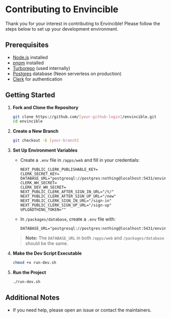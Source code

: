 # Contributing to Envincible

Thank you for your interest in contributing to Envincible! Please follow the steps below to set up your development environment.

## Prerequisites

- [Node.js](https://nodejs.org/) installed
- [pnpm](https://pnpm.io/) installed
- [Turborepo](https://turbo.build/repo/docs) (used internally)
- [Postgres](https://www.postgresql.org/) database (Neon serverless on production)
- [Clerk](https://clerk.com/) for authentication

## Getting Started

1. **Fork and Clone the Repository**

   ```bash
   git clone https://github.com/[your-github-login]/envincible.git
   cd envincible
   ```

2. **Create a New Branch**

   ```bash
   git checkout -b [your-branch]
   ```

3. **Set Up Environment Variables**

   - Create a `.env` file in `/apps/web` and fill in your credentials:

     ```env
     NEXT_PUBLIC_CLERK_PUBLISHABLE_KEY=
     CLERK_SECRET_KEY=
     DATABASE_URL="postgresql://postgres:nothing@localhost:5431/envincible"
     CLERK_WH_SECRET=
     CLERK_DEV_WH_SECRET=
     NEXT_PUBLIC_CLERK_AFTER_SIGN_IN_URL="/t/"
     NEXT_PUBLIC_CLERK_AFTER_SIGN_UP_URL="/new"
     NEXT_PUBLIC_CLERK_SIGN_IN_URL="/sign-in"
     NEXT_PUBLIC_CLERK_SIGN_UP_URL="/sign-up"
     UPLOADTHING_TOKEN=""
     ```

   - In `/packages/database`, create a `.env` file with:

     ```env
     DATABASE_URL="postgresql://postgres:nothing@localhost:5431/envincible"
     ```

   > **Note:** The `DATABASE_URL` in both `/apps/web` and `/packages/database` should be the same.

4. **Make the Dev Script Executable**

   ```bash
   chmod +x run-dev.sh
   ```

5. **Run the Project**

   ```bash
   ./run-dev.sh
   ```

## Additional Notes

- If you need help, please open an issue or contact the maintainers.
